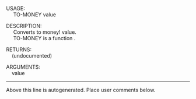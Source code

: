 USAGE:  
&nbsp;&nbsp;&nbsp;&nbsp;&nbsp;TO-MONEY&nbsp;value&nbsp;  
  
DESCRIPTION:  
&nbsp;&nbsp;&nbsp;&nbsp;&nbsp;Converts&nbsp;to&nbsp;money!&nbsp;value.  
&nbsp;&nbsp;&nbsp;&nbsp;&nbsp;TO-MONEY&nbsp;is&nbsp;a&nbsp;function&nbsp;.  
  
RETURNS:  
&nbsp;&nbsp;&nbsp;&nbsp;(undocumented)  
  
ARGUMENTS:  
&nbsp;&nbsp;&nbsp;&nbsp;value  
___
Above this line is autogenerated. Place user comments below.